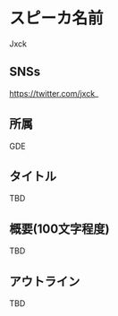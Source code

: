 # スピーカ名前

Jxck
				
## SNSs

https://twitter.com/jxck_
    
## 所属

GDE
			
## タイトル

TBD

## 概要(100文字程度)

TBD

## アウトライン

TBD
